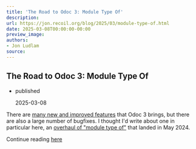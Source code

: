 ```yaml
---
title: 'The Road to Odoc 3: Module Type Of'
description:
url: https://jon.recoil.org/blog/2025/03/module-type-of.html
date: 2025-03-08T00:00:00-00:00
preview_image:
authors:
- Jon Ludlam
source:
---
```


<section><h1><a href="https://jon.recoil.org/atom.xml#the-road-to-odoc-3:-module-type-of" class="anchor"></a>The Road to Odoc 3: Module Type Of</h1><ul class="at-tags"><li class="published"><span class="at-tag">published</span> <p>2025-03-08</p></li></ul><p>There are <a href="https://discuss.ocaml.org/t/ann-odoc-3-beta-release/16043">many new and improved features</a> that Odoc 3 brings, but there are also a large number of bugfixes. I thought I'd write about one in particular here, an <a href="https://github.com/ocaml/odoc/pull/1081">overhaul of "module type of"</a> that landed in May 2024.</p></section><p>Continue reading <a href="https://jon.recoil.org/blog/2025/03/module-type-of.html">here</a></p>
